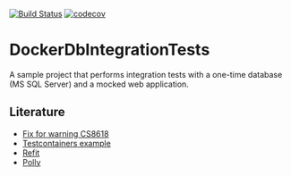 [![Build Status](https://github.com/Fortunoxx/DockerDbIntegrationTests/actions/workflows/dotnet.yml/badge.svg)](https://github.com/Fortunoxx/DockerDbIntegrationTests/actions)
[![codecov](https://codecov.io/gh/Fortunoxx/DockerDbIntegrationTests/branch/master/graph/badge.svg?token=GM9WT00XJX)](https://codecov.io/gh/Fortunoxx/DockerDbIntegrationTests)

# DockerDbIntegrationTests
A sample project that performs integration tests with a one-time database (MS SQL Server) and a mocked web application.

## Literature
- [Fix for warning CS8618](https://docs.microsoft.com/en-us/ef/core/miscellaneous/nullable-reference-types)
- [Testcontainers example](https://www.azureblue.io/asp-net-core-integration-tests-with-test-containers-and-postgres/)
- [Refit](https://github.com/reactiveui/refit)
- [Polly](https://github.com/App-vNext/Polly)
